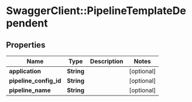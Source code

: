 # SwaggerClient::PipelineTemplateDependent

## Properties
Name | Type | Description | Notes
------------ | ------------- | ------------- | -------------
**application** | **String** |  | [optional] 
**pipeline_config_id** | **String** |  | [optional] 
**pipeline_name** | **String** |  | [optional] 


